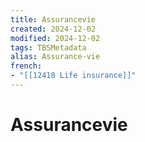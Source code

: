 ```yaml
---
title: Assurancevie
created: 2024-12-02
modified: 2024-12-02
tags: TBSMetadata
alias: Assurance-vie
french:
- "[[12418 Life insurance]]"
---
```

# Assurancevie
